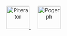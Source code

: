 <p align="center">
  <a href="https://github.com/piterator-org">
    <img src="https://static.piterator.com/piterator/logo.svg" alt="Piterator" height="60">
  </a>
  &emsp;
  <a href="https://github.com/piterator-org/pogerph">
    <img src="https://static.piterator.com/pogerph/pogerph.svg" alt="Pogerph" height="60">
  </a>
</p>

